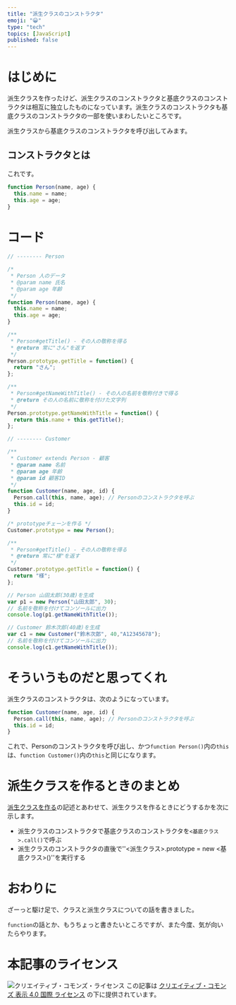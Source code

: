 ```yaml
---
title: "派生クラスのコンストラクタ"
emoji: "😀"
type: "tech"
topics: [JavaScript]
published: false
---
```

# はじめに
 
派生クラスを作ったけど、派生クラスのコンストラクタと基底クラスのコンストラクタは相互に独立したものになっています。派生クラスのコンストラクタも基底クラスのコンストラクタの一部を使いまわしたいところです。

派生クラスから基底クラスのコンストラクタを呼び出してみます。

## コンストラクタとは

これです。

```js
function Person(name, age) {
  this.name = name;
  this.age = age;
}
```

# コード

```js
// -------- Person

/*
 * Person 人のデータ
 * @param name 氏名
 * @param age 年齢
 */
function Person(name, age) {
  this.name = name;
  this.age = age;
}

/**
 * Person#getTitle() - その人の敬称を得る
 * @return 常に"さん"を返す
 */
Person.prototype.getTitle = function() {
  return "さん";
};

/**
 * Person#getNameWithTitle() - その人の名前を敬称付きで得る
 * @return その人の名前に敬称を付けた文字列
 */
Person.prototype.getNameWithTitle = function() {
  return this.name + this.getTitle();
};

// -------- Customer

/**
 * Customer extends Person - 顧客
 * @param name 名前
 * @param age 年齢
 * @param id 顧客ID
 */
function Customer(name, age, id) {
  Person.call(this, name, age); // Personのコンストラクタを呼ぶ
  this.id = id;
}

/* prototypeチェーンを作る */
Customer.prototype = new Person();

/**
 * Person#getTitle() - その人の敬称を得る
 * @return 常に"様"を返す
 */
Customer.prototype.getTitle = function() {
  return "様";
};

// Person 山田太郎(30歳)を生成
var p1 = new Person("山田太郎", 30);
// 名前を敬称を付けてコンソールに出力
console.log(p1.getNameWithTitle());

// Customer 鈴木次郎(40歳)を生成
var c1 = new Customer("鈴木次郎", 40,"A12345678");
// 名前を敬称を付けてコンソールに出力
console.log(c1.getNameWithTitle());
```

# そういうものだと思ってくれ

派生クラスのコンストラクタは、次のようになっています。

```js
function Customer(name, age, id) {
  Person.call(this, name, age); // Personのコンストラクタを呼ぶ
  this.id = id;
}
```

これで、Personのコンストラクタを呼び出し、かつ``function Person()``内の``this``は、``function Customer()``内の``this``と同じになります。

# 派生クラスを作るときのまとめ

[派生クラスを作る](0026-js-derive)の記述とあわせて、派生クラスを作るときにどうするかを次に示します。

* 派生クラスのコンストラクタで基底クラスのコンストラクタを``<基底クラス>.call()``で呼ぶ
* 派生クラスのコンストラクタの直後で''<派生クラス>.prototype = new <基底クラス>()''を実行する

# おわりに

ざーっと駆け足で、クラスと派生クラスについての話を書きました。

``function``の話とか、もうちょっと書きたいところですが、また今度、気が向いたらやります。

# 本記事のライセンス

![クリエイティブ・コモンズ・ライセンス](https://i.creativecommons.org/l/by/4.0/88x31.png)
この記事は [クリエイティブ・コモンズ 表示 4.0 国際 ライセンス](http://creativecommons.org/licenses/by/4.0/">) の下に提供されています。
